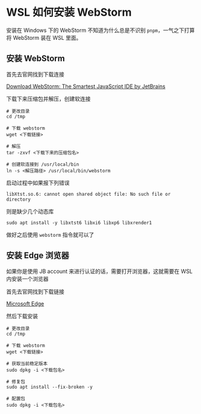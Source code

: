 # WSL 如何安装 WebStorm

安装在 Windows 下的 WebStorm 不知道为什么总是不识别 `pnpm`，一气之下打算将 WebStorm 装在 WSL 里面。

## 安装 WebStorm

首先去官网找到下载连接

[Download WebStorm: The Smartest JavaScript IDE by JetBrains](https://www.jetbrains.com/webstorm/download/#section=linux)

下载下来压缩包并解压，创建软连接

```shell
# 更改目录
cd /tmp

# 下载 webstorm
wget <下载链接>

# 解压
tar -zxvf <下载下来的压缩包名>

# 创建软连接到 /usr/local/bin
ln -s <解压路径> /usr/local/bin/webstorm
```

启动过程中如果报下列错误

```
libXtst.so.6: cannot open shared object file: No such file or directory
```

则是缺少几个动态库

```shell
sudo apt install -y libxtst6 libxi6 libxp6 libxrender1
```

做好之后使用 `webstorm` 指令就可以了

## 安装 Edge 浏览器

如果你是使用 JB account 来进行认证的话，需要打开浏览器，这就需要在 WSL 内安装一个浏览器

首先去官网找到下载链接

[Microsoft Edge](https://www.microsoft.com/zh-cn/edge/home?form=MA13FJ)

然后下载安装

```shell
# 更改目录
cd /tmp

# 下载 webstorm
wget <下载链接>

# 获取当前稳定版本
sudo dpkg -i <下载包名>

# 修复包
sudo apt install --fix-broken -y

# 配置包
sudo dpkg -i <下载包名>
```

